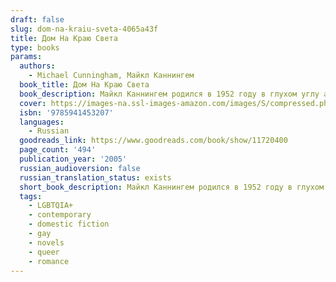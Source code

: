 ```yaml
---
draft: false
slug: dom-na-kraiu-sveta-4065a43f
title: Дом На Краю Света
type: books
params:
  authors:
    - Michael Cunningham, Майкл Каннингем
  book_title: Дом На Краю Света
  book_description: Майкл Каннингем родился в 1952 году в глухом углу американского штата Огайо. Уже первые его работы публиковались в самых популярных американских журналах, а в 1989-м рассказ "Белый ангел" был назван лучшим коротким рассказом США.В 1999-м Каннингем стал лауреатом Пулитцеровской премии за роман "Часы", который тогда же признали лучшим романом года. Три года спустя экранизация "Часов" с Николь Кидман, Джулианой Мур, Мерил Стрип в главных ролях обошла киноэкраны всего мира."Дом на краю света" - это, как всегда у Каннингема, мастерски и рискованно написанная панорама современной городской жизни. Потому в Голливуде с такой охотой берутся за сценарии по романам американского автора. Вслед за "Часами" в прокат вышел "Дом на краю света", сценарий к которому написал сам Каннингем, а главные роли исполнили такие звёзды, как Колин Фарелл и Сисси Спейсек.
  cover: https://images-na.ssl-images-amazon.com/images/S/compressed.photo.goodreads.com/books/1347004586i/11720400.jpg
  isbn: '9785941453207'
  languages:
    - Russian
  goodreads_link: https://www.goodreads.com/book/show/11720400
  page_count: '494'
  publication_year: '2005'
  russian_audioversion: false
  russian_translation_status: exists
  short_book_description: Майкл Каннингем родился в 1952 году в глухом углу американского штата Огайо. Уже первые его работы публиковались в самых популярных американских журналах, а в 1989-м рассказ "Белый ангел" был...
  tags:
    - LGBTQIA+
    - contemporary
    - domestic fiction
    - gay
    - novels
    - queer
    - romance
---
```



